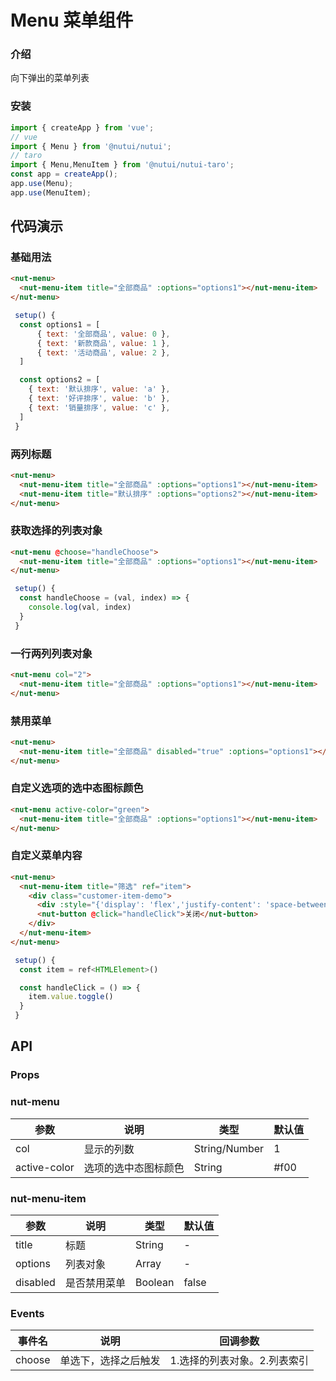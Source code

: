 # Menu 菜单组件

### 介绍

向下弹出的菜单列表

### 安装

``` javascript
import { createApp } from 'vue';
// vue
import { Menu } from '@nutui/nutui';
// taro
import { Menu,MenuItem } from '@nutui/nutui-taro';
const app = createApp();
app.use(Menu);
app.use(MenuItem);

```

## 代码演示

### 基础用法

```html
<nut-menu>
  <nut-menu-item title="全部商品" :options="options1"></nut-menu-item>
</nut-menu>
```
```js
 setup() {
  const options1 = [
      { text: '全部商品', value: 0 },
      { text: '新款商品', value: 1 },
      { text: '活动商品', value: 2 },
  ]

  const options2 = [
    { text: '默认排序', value: 'a' },
    { text: '好评排序', value: 'b' },
    { text: '销量排序', value: 'c' },
  ]
 }
```

### 两列标题

```html
<nut-menu>
  <nut-menu-item title="全部商品" :options="options1"></nut-menu-item>
  <nut-menu-item title="默认排序" :options="options2"></nut-menu-item>
</nut-menu>
```

### 获取选择的列表对象

```html
<nut-menu @choose="handleChoose">
  <nut-menu-item title="全部商品" :options="options1"></nut-menu-item>
</nut-menu>
```
```js
 setup() {
  const handleChoose = (val, index) => {
    console.log(val, index)
  }
 }
```

### 一行两列列表对象

```html
<nut-menu col="2">
  <nut-menu-item title="全部商品" :options="options1"></nut-menu-item>
</nut-menu>
```

### 禁用菜单

```html
<nut-menu>
  <nut-menu-item title="全部商品" disabled="true" :options="options1"></nut-menu-item>
</nut-menu>
```

### 自定义选项的选中态图标颜色

```html
<nut-menu active-color="green">
  <nut-menu-item title="全部商品" :options="options1"></nut-menu-item>
</nut-menu>
```

### 自定义菜单内容

```html
<nut-menu>
  <nut-menu-item title="筛选" ref="item">
    <div class="customer-item-demo">
      <div :style="{'display': 'flex','justify-content': 'space-between', 'align-items': 'center'}">
      <nut-button @click="handleClick">关闭</nut-button>
    </div>
  </nut-menu-item>
</nut-menu>
```
```js
 setup() {
  const item = ref<HTMLElement>()

  const handleClick = () => {
    item.value.toggle()
  }
 }
```

## API

### Props

### nut-menu

| 参数         | 说明                             | 类型   | 默认值           |
|--------------|----------------------------------|--------|------------------|
| col         | 显示的列数     | String/Number | 1                |
| active-color         | 选项的选中态图标颜色     | String | #f00               |

### nut-menu-item

| 参数         | 说明                             | 类型   | 默认值           |
|--------------|----------------------------------|--------|------------------|
| title         | 标题     | String | -                |
| options         | 列表对象     | Array | -                |
| disabled         | 是否禁用菜单     | Boolean | false                |

### Events

| 事件名 | 说明           | 回调参数     |
|--------|----------------|--------------|
| choose  | 单选下，选择之后触发 | 1.选择的列表对象。2.列表索引 |